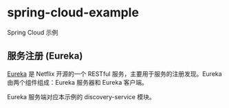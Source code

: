 # spring-cloud-example
Spring Cloud 示例

## 服务注册 (Eureka)
[Eureka](https://github.com/Netflix/eureka/wiki/Eureka-at-a-glance) 是 Netflix 开源的一个 RESTful 服务，主要用于服务的注册发现。Eureka 由两个组件组成：Eureka 服务器和 Eureka 客户端。

Eureka 服务端对应本示例的 discovery-service 模块。
